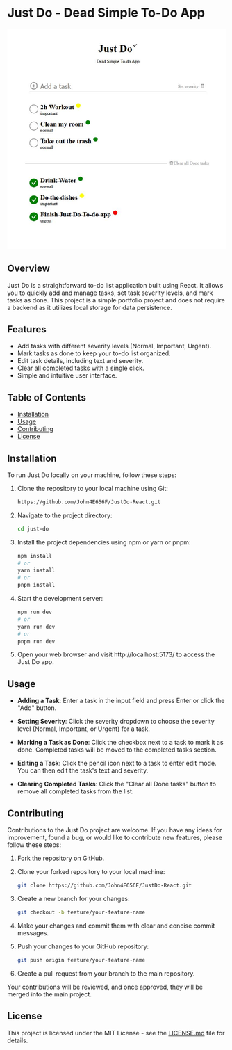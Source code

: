 # Just Do - Dead Simple To-Do App

![Just Do App Screenshot](/src/assets/JustDo.JPG)

## Overview

Just Do is a straightforward to-do list application built using React. It allows you to quickly add and manage tasks, set task severity levels, and mark tasks as done. This project is a simple portfolio project and does not require a backend as it utilizes local storage for data persistence.

## Features

- Add tasks with different severity levels (Normal, Important, Urgent).
- Mark tasks as done to keep your to-do list organized.
- Edit task details, including text and severity.
- Clear all completed tasks with a single click.
- Simple and intuitive user interface.

## Table of Contents

- [Installation](#installation)
- [Usage](#usage)
- [Contributing](#contributing)
- [License](#license)

## Installation

To run Just Do locally on your machine, follow these steps:

1. Clone the repository to your local machine using Git:

   ```bash
   https://github.com/John4E656F/JustDo-React.git
   ```

2. Navigate to the project directory:

   ```bash
   cd just-do
   ```

3. Install the project dependencies using npm or yarn or pnpm:

   ```bash
   npm install
   # or
   yarn install
   # or
   pnpm install
   ```

4. Start the development server:

   ```bash
   npm run dev
   # or
   yarn run dev
   # or
   pnpm run dev
   ```

5. Open your web browser and visit http://localhost:5173/ to access the Just Do app.

## Usage

- **Adding a Task**: Enter a task in the input field and press Enter or click the "Add" button.

- **Setting Severity**: Click the severity dropdown to choose the severity level (Normal, Important, or Urgent) for a task.

- **Marking a Task as Done**: Click the checkbox next to a task to mark it as done. Completed tasks will be moved to the completed tasks section.

- **Editing a Task**: Click the pencil icon next to a task to enter edit mode. You can then edit the task's text and severity.

- **Clearing Completed Tasks**: Click the "Clear all Done tasks" button to remove all completed tasks from the list.

## Contributing

Contributions to the Just Do project are welcome. If you have any ideas for improvement, found a bug, or would like to contribute new features, please follow these steps:

1. Fork the repository on GitHub.

2. Clone your forked repository to your local machine:

   ```bash
   git clone https://github.com/John4E656F/JustDo-React.git
   ```

3. Create a new branch for your changes:

   ```bash
   git checkout -b feature/your-feature-name
   ```

4. Make your changes and commit them with clear and concise commit messages.

5. Push your changes to your GitHub repository:

   ```bash
   git push origin feature/your-feature-name
   ```

6. Create a pull request from your branch to the main repository.

Your contributions will be reviewed, and once approved, they will be merged into the main project.

## License

This project is licensed under the MIT License - see the [LICENSE.md](LICENSE) file for details.
